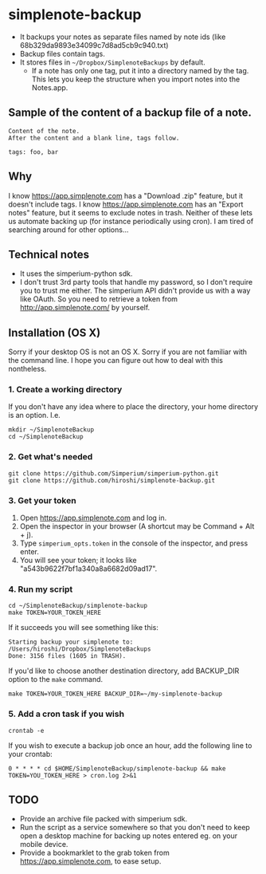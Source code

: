 simplenote-backup
=================

- It backups your notes as separate files named by note ids (like 68b329da9893e34099c7d8ad5cb9c940.txt)
- Backup files contain tags.
- It stores files in `~/Dropbox/SimplenoteBackups` by default.
  - If a note has only one tag, put it into a directory named by the tag. This lets you keep the structure when you import notes into the Notes.app.


## Sample of the content of a backup file of a note.

    Content of the note.
    After the content and a blank line, tags follow.
    
    tags: foo, bar


## Why

I know https://app.simplenote.com has a "Download .zip" feature, but it doesn't include tags.
I know https://app.simplenote.com has an "Export notes" feature, but it seems to exclude notes in trash.
Neither of these lets us automate backing up (for instance periodically using cron).
I am tired of searching around for other options...

## Technical notes

- It uses the simperium-python sdk.
- I don't trust 3rd party tools that handle my password, so I don't require you to trust me either. The simperium API didn't provide us with a way like OAuth. So you need to retrieve a token from http://app.simplenote.com/ by yourself.


## Installation (OS X)

Sorry if your desktop OS is not an OS X.
Sorry if you are not familiar with the command line.
I hope you can figure out how to deal with this nontheless.

### 1. Create a working directory

If you don't have any idea where to place the directory, your home directory is an option. I.e.

    mkdir ~/SimplenoteBackup
    cd ~/SimplenoteBackup

### 2. Get what's needed

    git clone https://github.com/Simperium/simperium-python.git
    git clone https://github.com/hiroshi/simplenote-backup.git

### 3. Get your token

  1. Open https://app.simplenote.com and log in.
  2. Open the inspector in your browser (A shortcut may be Command + Alt + j).
  3. Type `simperium_opts.token` in the console of the inspector, and press enter.
  4. You will see your token; it looks like "a543b9622f7bf1a340a8a6682d09ad17".

### 4. Run my script

    cd ~/SimplenoteBackup/simplenote-backup
    make TOKEN=YOUR_TOKEN_HERE

If it succeeds you will see something like this:

    Starting backup your simplenote to: /Users/hiroshi/Dropbox/SimplenoteBackups
    Done: 3156 files (1605 in TRASH).


If you'd like to choose another destination directory, add BACKUP_DIR option to the `make` command.

    make TOKEN=YOUR_TOKEN_HERE BACKUP_DIR=~/my-simplenote-backup


### 5. Add a cron task if you wish

    crontab -e

If you wish to execute a backup job once an hour, add the following line to your crontab:

    0 * * * * cd $HOME/SimplenoteBackup/simplenote-backup && make TOKEN=YOU_TOKEN_HERE > cron.log 2>&1


## TODO
- Provide an archive file packed with simperium sdk.
- Run the script as a service somewhere so that you don't need to keep open a desktop machine for backing up notes entered eg. on your mobile device.
- Provide a bookmarklet to the grab token from https://app.simplenote.com, to ease setup.
